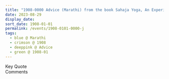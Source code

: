 ```yaml
---
title: "1908-0000 Advice (Marathi) from the book Sahaja Yoga, An Experiential Treatise (Sahaja Yoga Anubhavāche Bola), by Venu Narayan Phaḍake, Chapter 2, Page 29"
date: 2023-08-29
display_date: 
sort_date: 1908-01-01
permalink: /events/1908-0101-0000-j
tags:
  - blue @ Marathi
  - crimson @ 1908
  - deeppink @ Advice
  - green @ 1908-01
---
```


<wave-list>
  <list-title color="green" width="75">Key Quote</list-title>
  <list-item color="BlanchedAlmond"  width="200"></list-item>
  <list-item color="Lavender"></list-item>
  <list-item color="BlanchedAlmond"></list-item>
</wave-list>

<br>

<wave-list>
  <list-title color="green" width="75">Comments</list-title>
  <list-item color="BlanchedAlmond"  width="200"></list-item>
  <list-item color="Lavender"></list-item>
  <list-item color="BlanchedAlmond"></list-item>
</wave-list>